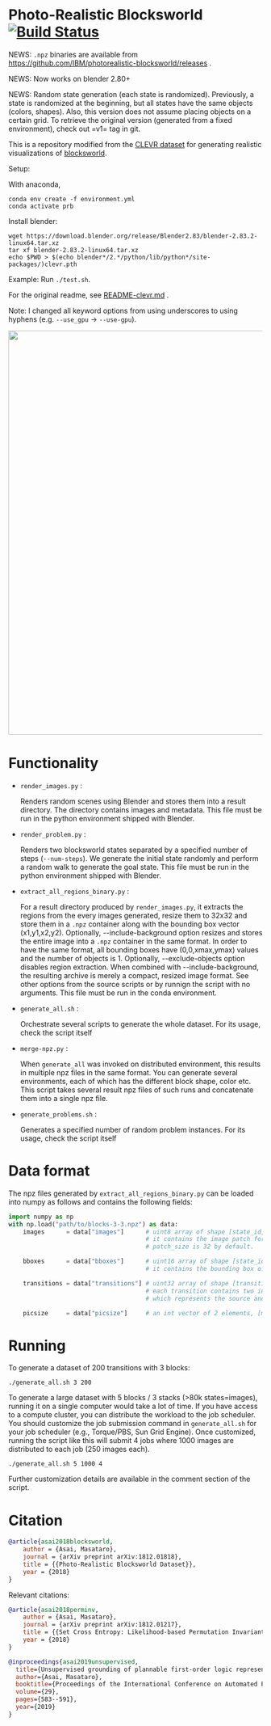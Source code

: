
# Photo-Realistic Blocksworld [![Build Status](https://travis-ci.org/IBM/photorealistic-blocksworld.svg?branch=master)](https://travis-ci.org/IBM/photorealistic-blocksworld)

NEWS: `.npz` binaries are available from https://github.com/IBM/photorealistic-blocksworld/releases .

NEWS: Now works on blender 2.80+

NEWS: Random state generation (each state is randomized). Previously, a state is randomized at the beginning, but all states
have the same objects (colors, shapes). Also, this version does not assume placing objects on a certain grid.
To retrieve the original version (generated from a fixed environment), check out =v1= tag in git. 

This is a repository modified from the [CLEVR dataset](https://github.com/facebookresearch/clevr-dataset-gen)
for generating realistic visualizations of [blocksworld](https://en.wikipedia.org/wiki/Blocks_world).


Setup:

With anaconda,

```
conda env create -f environment.yml
conda activate prb
```

Install blender:

```
wget https://download.blender.org/release/Blender2.83/blender-2.83.2-linux64.tar.xz
tar xf blender-2.83.2-linux64.tar.xz
echo $PWD > $(echo blender*/2.*/python/lib/python*/site-packages/)clevr.pth
```

Example: Run `./test.sh`.

For the original readme, see [README-clevr.md](README-clevr.md) .

Note: I changed all keyword options from using underscores to using hyphens (e.g. `--use_gpu` -> `--use-gpu`).

<div align="center">
  <img src="example/image/CLEVR_new_010000.png" width="800px">
</div>

# Functionality

+ `render_images.py` : 
  
  Renders random scenes using Blender and stores them into a result directory.
  The directory contains images and metadata.
  This file must be run in the python environment shipped with Blender.

+ `render_problem.py` : 
  
  Renders two blocksworld states separated by a specified number of steps (`--num-steps`).
  We generate the initial state randomly and perform a random walk to generate the goal state.
  This file must be run in the python environment shipped with Blender.

+ `extract_all_regions_binary.py` :

  For a result directory produced by `render_images.py`,
  it extracts the regions from the every images generated, resize them to 32x32 and
  store them in a `.npz` container along with the bounding box vector (x1,y1,x2,y2).
  Optionally, --include-background option resizes and stores the entire image into a `.npz` container in the same format.
  In order to have the same format, all bounding boxes have (0,0,xmax,ymax) values and the number of objects is 1.
  Optionally, --exclude-objects option disables region extraction. When combined with --include-background,
  the resulting archive is merely a compact, resized image format.
  See other options from the source scripts or by runnign the script with no arguments.
  This file must be run in the conda environment.

+ `generate_all.sh` :

  Orchestrate several scripts to generate the whole dataset.
  For its usage, check the script itself

+ `merge-npz.py` :
  
  When `generate_all` was invoked on distributed environment, this results in multiple npz files in the same format.
  You can generate several environments, each of which has the different block shape, color etc.
  This script takes several result npz files of such runs and concatenate them into a single npz file.

+ `generate_problems.sh` :

  Generates a specified number of random problem instances.
  For its usage, check the script itself

# Data format

The npz files generated by `extract_all_regions_binary.py` can be loaded into
numpy as follows and contains the following fields:


``` python
import numpy as np
with np.load("path/to/blocks-3-3.npz") as data:
    images      = data["images"]      # uint8 array of shape [state_id, object_id, patch_size, patch_size].
                                      # it contains the image patch for each object in the environment.
                                      # patch_size is 32 by default.

    bboxes      = data["bboxes"]      # uint16 array of shape [state_id, object_id, 4].
                                      # it contains the bounding box of each image patch in [x1,y1,x2,y2] format.

    transitions = data["transitions"] # uint32 array of shape [transition id, 2]. 
                                      # each transition contains two indices to `images`, 
                                      # which represents the source and the destination state of the transition.

    picsize     = data["picsize"]     # an int vector of 2 elements, [maxY,maxX], containing the original image size.

```

# Running

To generate a dataset of 200 transitions with 3 blocks:

    ./generate_all.sh 3 200

To generate a large dataset with 5 blocks / 3 stacks (>80k states=images),
running it on a single computer would take a lot of time.
If you have access to a compute cluster, you can distribute the workload
to the job scheduler.
You should customize the job submission command in `generate_all.sh` for your job scheduler (e.g., Torque/PBS, Sun Grid Engine).
Once customized, running the script like this will submit 4 jobs where 1000 images are distributed to each job (250 images each).

    ./generate_all.sh 5 1000 4

Further customization details are available in the comment section of the script.

# Citation

``` bibtex
@article{asai2018blocksworld,
	author = {Asai, Masataro},
	journal = {arXiv preprint arXiv:1812.01818},
	title = {{Photo-Realistic Blocksworld Dataset}},
	year = {2018}
}
```

Relevant citations:

``` bibtex
@article{asai2018perminv,
	author = {Asai, Masataro},
	journal = {arXiv preprint arXiv:1812.01217},
	title = {{Set Cross Entropy: Likelihood-based Permutation Invariant Loss Function for Probability Distributions}},
	year = {2018}
}
```

``` bibtex
@inproceedings{asai2019unsupervised,
  title={Unsupervised grounding of plannable first-order logic representation from images},
  author={Asai, Masataro},
  booktitle={Proceedings of the International Conference on Automated Planning and Scheduling},
  volume={29},
  pages={583--591},
  year={2019}
}
```

